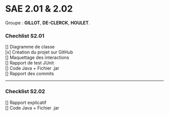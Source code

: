 # SAE 2.01 & 2.02

Groupe : **GILLOT**, **DE-CLERCK**, **HOULET**.

### Chechlist S2.01

[] Diagramme de classe <br>
[x] Création du projet sur GitHub <br>
[] Maquettage des interactions <br>
[] Rapport de test JUnit <br>
[] Code Java + Fichier .jar <br>
[] Rapport des commits <br>

<hr>

### Checklist S2.02

[] Rapport explicatif <br>
[] Code Java + Fichier .jar